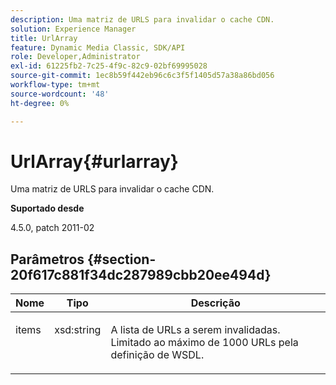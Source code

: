 ```yaml
---
description: Uma matriz de URLS para invalidar o cache CDN.
solution: Experience Manager
title: UrlArray
feature: Dynamic Media Classic, SDK/API
role: Developer,Administrator
exl-id: 61225fb2-7c25-4f9c-82c9-02bf69995028
source-git-commit: 1ec8b59f442eb96c6c3f5f1405d57a38a86bd056
workflow-type: tm+mt
source-wordcount: '48'
ht-degree: 0%

---
```


# UrlArray{#urlarray}

Uma matriz de URLS para invalidar o cache CDN.

**Suportado desde**

4.5.0, patch 2011-02

## Parâmetros {#section-20f617c881f34dc287989cbb20ee494d}

<table id="table_A28FC686DFB84198BF6671F953E8F044"> 
 <thead> 
  <tr> 
   <th class="entry"> <b> Nome</b> </th> 
   <th class="entry"> <b> Tipo</b> </th> 
   <th class="entry"> <b> Descrição</b> </th> 
  </tr> 
 </thead>
 <tbody> 
  <tr valign="top"> 
   <td> <p> <span class="codeph"> <span class="varname"> items</span> </span> </p> </td> 
   <td> <p> <span class="codeph"> xsd:string</span> </p> </td> 
   <td> <p> A lista de URLs a serem invalidadas. Limitado ao máximo de 1000 URLs pela definição de WSDL. </p> </td> 
  </tr> 
 </tbody> 
</table>
